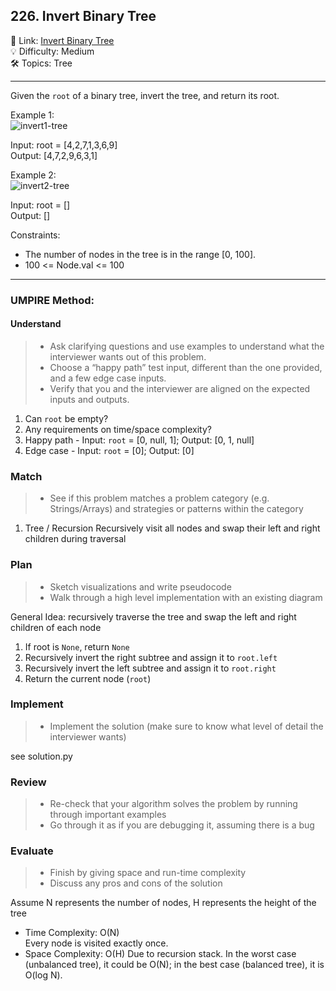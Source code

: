## 226. Invert Binary Tree
🔗 Link: [Invert Binary Tree](https://leetcode.com/problems/invert-binary-tree/description/)<br>
💡 Difficulty: Medium<br>
🛠️ Topics: Tree<br>

<hr>

Given the `root` of a binary tree, invert the tree, and return its root.<br>


Example 1:<br>
![invert1-tree](https://github.com/user-attachments/assets/3033ab3f-38f9-474c-bf0e-25018fdd7a39)


Input: root = [4,2,7,1,3,6,9]<br>
Output: [4,7,2,9,6,3,1]<br>

Example 2:<br>
![invert2-tree](https://github.com/user-attachments/assets/aa1055b5-fd9d-4f12-a235-5609cb340722)


Input: root = []<br>
Output: []<br>

Constraints:<br>

- The number of nodes in the tree is in the range [0, 100].
- 100 <= Node.val <= 100

<hr>

### UMPIRE Method:
#### Understand

> - Ask clarifying questions and use examples to understand what the interviewer wants out of this problem.
> - Choose a “happy path” test input, different than the one provided, and a few edge case inputs. 
> - Verify that you and the interviewer are aligned on the expected inputs and outputs.
1. Can `root` be empty?<br>
2. Any requirements on time/space complexity?<br>
3. Happy path - Input: `root` = [0, null, 1]; Output: [0, 1, null]
4. Edge case - Input: `root` = [0]; Output: [0]

### Match
> - See if this problem matches a problem category (e.g. Strings/Arrays) and strategies or patterns within the category
1. Tree / Recursion
   Recursively visit all nodes and swap their left and right children during traversal
   
### Plan
> - Sketch visualizations and write pseudocode
> - Walk through a high level implementation with an existing diagram

General Idea: recursively traverse the tree and swap the left and right children of each node

1) If root is `None`, return `None`
2) Recursively invert the right subtree and assign it to `root.left`
3) Recursively invert the left subtree and assign it to `root.right`
4) Return the current node (`root`)
    
### Implement
> - Implement the solution (make sure to know what level of detail the interviewer wants)

see solution.py

### Review
> - Re-check that your algorithm solves the problem by running through important examples
> - Go through it as if you are debugging it, assuming there is a bug
### Evaluate
> - Finish by giving space and run-time complexity
> - Discuss any pros and cons of the solution

Assume N represents the number of nodes, H represents the height of the tree

- Time Complexity: O(N)<br>
  Every node is visited exactly once.
- Space Complexity: O(H)
  Due to recursion stack. In the worst case (unbalanced tree), it could be O(N); in the best case (balanced tree), it is O(log N).
  
